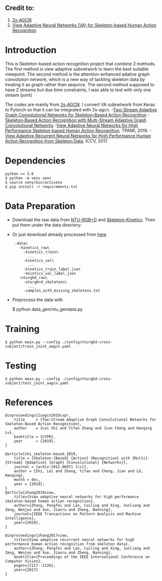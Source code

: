 ## Credit to:
1. [2s-AGCN]
2. [View Adaptive Neural Networks (VA) for Skeleton-based Human Action Recognition]

# Introduction
This is Skeleton-based action recognition project that combine 2 methods. 
The first method is view adaptive subnetwork to learn the best suitable viewpoint.
The second method is the attention-enhanced adative graph convolution network, which is a new way of tackling skeleton data by treating it as graph rather than sequnce.
The second method supposed to have 2 streams but due time constraints, I was able to test with only one stream (joint)

The codes are mainly from [2s-AGCN]. I convert VA subnetwork from Keras to Pytorch so that it can be integrated with 2s-agcn.
-[Two-Stream Adaptive Graph Convolutional Networks for Skeleton-Based Action Recognition](https://arxiv.org/abs/1805.07694)
-[Skeleton-Based Action Recognition with Multi-Stream Adaptive Graph Convolutional Networks](https://arxiv.org/abs/1912.06971)
-[View Adaptive Neural Networks for High Performance Skeleton-based Human Action Recognition](https://arxiv.org/pdf/1804.07453.pdf). TPAMI, 2019.
-[View Adaptive Recurrent Neural Networks for High Performance Human Action Recognition from Skeleton Data](http://openaccess.thecvf.com/content_ICCV_2017/papers/Zhang_View_Adaptive_Recurrent_ICCV_2017_paper.pdf). ICCV, 2017.

# Dependencies
    python >= 3.6
    $ python -m venv venv
    $ source venv/bin/activate
    $ pip install -r requirements.txt

# Data Preparation
 - Download the raw data from [NTU-RGB+D](https://github.com/shahroudy/NTURGB-D) and [Skeleton-Kinetics](https://github.com/yysijie/st-gcn). Then put them under the data directory:
 - Or just download already processed from [here](https://drive.google.com/drive/folders/17V0TWh4GuHZITnZONornEXlEwgkBKj8X?usp=sharing)

        -data\
          -kinetics_raw\
            -kinetics_train\
              ...
            -kinetics_val\
              ...
            -kinetics_train_label.json
            -keintics_val_label.json
          -nturgbd_raw\
            -nturgb+d_skeletons\
              ...
            -samples_with_missing_skeletons.txt

 - Preprocess the data with

    $ python data_gen/ntu_gendata.py


# Training
    $ python main.py --config ./config/nturgbd-cross-subject/train_joint_aagcn.yaml

# Testing
    $ python main.py --config ./config/nturgbd-cross-subject/test_joint_aagcn.yaml

# References
    @inproceedings{2sagcn2019cvpr,
        title     = {Two-Stream Adaptive Graph Convolutional Networks for Skeleton-Based Action Recognition},
        author    = {Lei Shi and Yifan Zhang and Jian Cheng and Hanqing Lu},
        booktitle = {CVPR},
        year      = {2019},
    }

    @article{shi_skeleton-based_2019,
        title = {Skeleton-{Based} {Action} {Recognition} with {Multi}-{Stream} {Adaptive} {Graph} {Convolutional} {Networks}},
        journal = {arXiv:1912.06971 [cs]},
        author = {Shi, Lei and Zhang, Yifan and Cheng, Jian and LU, Hanqing},
        month = dec,
        year = {2019},
	}
    @article{zhang2019view,
        title={View adaptive neural networks for high performance skeleton-based human action recognition},
        author={Zhang, Pengfei and Lan, Cuiling and Xing, Junliang and Zeng, Wenjun and Xue, Jianru and Zheng, Nanning},
        journal={IEEE Transactions on Pattern Analysis and Machine Intelligence},
        year={2019},
    }

    @inproceedings{zhang2017view,
        title={View adaptive recurrent neural networks for high performance human action recognition from skeleton data},
        author={Zhang, Pengfei and Lan, Cuiling and Xing, Junliang and Zeng, Wenjun and Xue, Jianru and Zheng, Nanning},
        booktitle={Proceedings of the IEEE International Conference on Computer Vision},
        pages={2117--2126},
        year={2017}
    }

[2s-AGCN]:https://github.com/lshiwjx/2s-AGCN
[View Adaptive Neural Networks (VA) for Skeleton-based Human Action Recognition]:https://github.com/microsoft/View-Adaptive-Neural-Networks-for-Skeleton-based-Human-Action-Recognition

